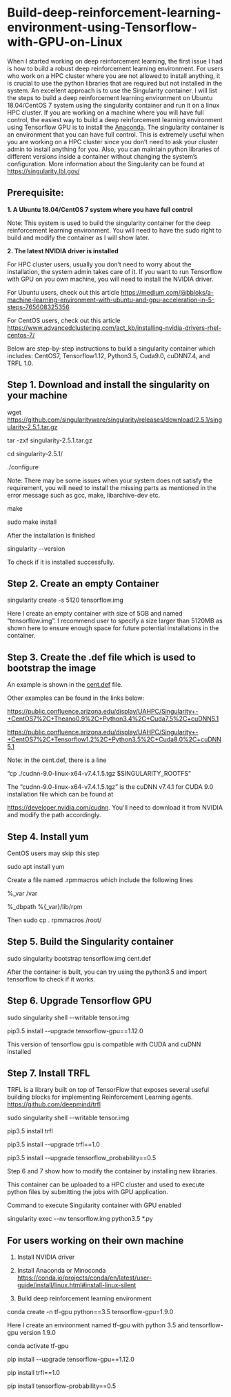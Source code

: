 # Build-deep-reinforcement-learning-environment-using-Tensorflow-with-GPU-on-Linux

When I started working on deep reinforcement learning, the first issue I had is how to build a robust deep reinforcement learning environment. For users who work on a HPC cluster where you are not allowed to install anything, it is crucial to use the python libraries that are required but not installed in the system. An excellent approach is to use the Singularity container.
I will list the steps to build a deep reinforcement learning environment on Ubuntu 18.04/CentOS 7 system using the singularity container and run it on a linux HPC cluster. If you are working on a machine where you will have full control, the easiest way to build a deep reinforcement learning environment using Tensorflow GPU is to install the [Anaconda](#For-users-working-on-their-own-machine). The singularity container is an environment that you can have full control. This is extremely useful when you are working on a HPC cluster since you don’t need to ask your cluster admin to install anything for you. Also, you can maintain python libraries of different versions inside a container without changing the system’s configuration. More information about the Singularity can be found at https://singularity.lbl.gov/

## **Prerequisite:**
**1. A Ubuntu 18.04/CentOS 7 system where you have full control**

Note: This system is used to build the singularity container for the deep reinforcement learning environment. You will need to have the sudo right to build and modify the container as I will show later.

**2. The latest NVIDIA driver is installed**

For HPC cluster users, usually you don’t need to worry about the installation, the system admin takes care of it. 
If you want to run Tensorflow with GPU on you own machine, you will need to install the NVIDIA driver. 

For Ubuntu users, check out this article
https://medium.com/@bbloks/a-machine-learning-environment-with-ubuntu-and-gpu-acceleration-in-5-steps-765608325356

For CentOS users, check out this article
https://www.advancedclustering.com/act_kb/installing-nvidia-drivers-rhel-centos-7/ 

Below are step-by-step instructions to build a singularity container which includes: CentOS7, Tensorflow1.12, Python3.5, Cuda9.0, cuDNN7.4, and TRFL 1.0.

## **Step 1. Download and install the singularity on your machine**

wget https://github.com/singularityware/singularity/releases/download/2.5.1/singularity-2.5.1.tar.gz

tar -zxf singularity-2.5.1.tar.gz

cd singularity-2.5.1/

./configure 

Note: There may be some issues when your system does not satisfy the requirement, you will need to install the missing parts as mentioned in the error message such as gcc, make, libarchive-dev etc.

make

sudo make install

After the installation is finished

singularity --version 

To check if it is installed successfully.


## **Step 2. Create an empty Container**

singularity create -s 5120 tensorflow.img

Here I create an empty container with size of 5GB and named “tensorflow.img”. I recommend user to specify a size larger than 5120MB as shown here to ensure enough space for future potential installations in the container.

## **Step 3. Create the .def file which is used to bootstrap the image**

An example is shown in the [cent.def](./cent.def) file.

Other examples can be found in the links below:

https://public.confluence.arizona.edu/display/UAHPC/Singularity+-+CentOS7%2C+Theano0.9%2C+Python3.4%2C+Cuda7.5%2C+cuDNN5.1

https://public.confluence.arizona.edu/display/UAHPC/Singularity+-+CentOS7%2C+Tensorflow1.2%2C+Python3.5%2C+Cuda8.0%2C+cuDNN5.1

Note: in the cent.def, there is a line

“cp ./cudnn-9.0-linux-x64-v7.4.1.5.tgz $SINGULARITY_ROOTFS”

The “cudnn-9.0-linux-x64-v7.4.1.5.tgz” is the cuDNN v7.4.1 for CUDA 9.0 installation file which can be found at

https://developer.nvidia.com/cudnn. You'll need to download it from NVIDIA and modify the path accordingly.

## **Step 4. Install yum**

CentOS users may skip this step

sudo apt install yum  

Create a file named .rpmmacros which include the following lines

%_var /var

%_dbpath %{_var}/lib/rpm

Then sudo cp . rpmmacros /root/

## **Step 5. Build the Singularity container**

sudo singularity bootstrap tensorflow.img cent.def

After the container is built, you can try using the python3.5 and import tensorflow to check if it works.

## **Step 6. Upgrade Tensorflow GPU**

sudo singularity shell --writable tensor.img

pip3.5 install --upgrade tensorflow-gpu==1.12.0

This version of tensorflow gpu is compatible with CUDA and cuDNN installed

## **Step 7. Install TRFL**

TRFL is a library built on top of TensorFlow that exposes several useful building blocks for implementing Reinforcement Learning agents. https://github.com/deepmind/trfl

sudo singularity shell --writable tensor.img

pip3.5 install trfl

pip3.5 install --upgrade trfl==1.0	

pip3.5 install --upgrade tensorflow_probability==0.5	

Step 6 and 7 show how to modify the container by installing new libraries.  

This container can be uploaded to a HPC cluster and used to execute python files by submitting the jobs with GPU application. 

Command to execute Singularity container with GPU enabled

singularity exec --nv tensorflow.img python3.5 *.py 

## **For users working on their own machine**

1. Install NVIDIA driver

2. Install Anaconda or Minoconda
https://conda.io/projects/conda/en/latest/user-guide/install/linux.html#install-linux-silent

3. Build deep reinforcement learning environment

conda create -n tf-gpu python==3.5 tensorflow-gpu=1.9.0 

Here I create an environment named tf-gpu with python 3.5 and tensorflow-gpu version 1.9.0

conda activate tf-gpu

pip install --upgrade tensorflow-gpu==1.12.0

pip install trfl==1.0

pip install tensorflow-probability==0.5

